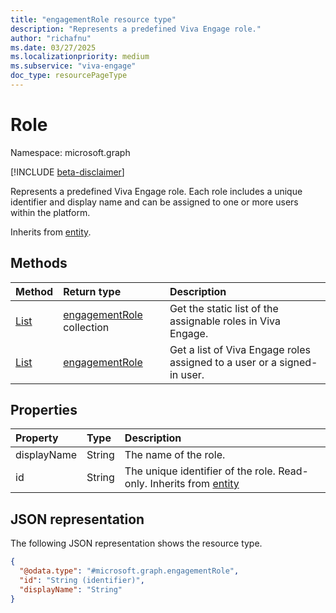 ```yaml
---
title: "engagementRole resource type"
description: "Represents a predefined Viva Engage role."
author: "richafnu"
ms.date: 03/27/2025
ms.localizationpriority: medium
ms.subservice: "viva-engage"
doc_type: resourcePageType
---
```


# Role

Namespace: microsoft.graph

[!INCLUDE [beta-disclaimer](../../includes/beta-disclaimer.md)]

Represents a predefined Viva Engage role. Each role includes a unique identifier and display name and can be assigned to one or more users within the platform.

Inherits from [entity](../resources/entity.md).

## Methods
|Method|Return type|Description|
|:---|:---|:---|
|[List](../api/employeeexperience-list-roles.md)|[engagementRole](../resources/engagementrole.md) collection|Get the static list of the assignable roles in Viva Engage.|
|[List](../api/employeeexperienceuser-list-assignedroles.md)|[engagementRole](../resources/engagementrole.md)|Get a list of  Viva Engage roles assigned to a user or a signed-in user.|

## Properties
|Property|Type|Description|
|:---|:---|:---|
|displayName|String|The name of the role.|
|id|String|The unique identifier of the role. Read-only. Inherits from [entity](../resources/entity.md)|

## JSON representation
The following JSON representation shows the resource type.

``` json
{
  "@odata.type": "#microsoft.graph.engagementRole",
  "id": "String (identifier)",
  "displayName": "String"
}
```
